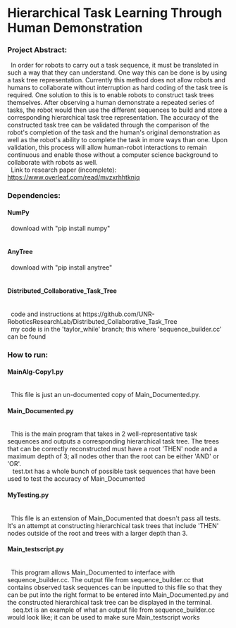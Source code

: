 # Hierarchical Task Learning Through Human Demonstration

### Project Abstract:
&nbsp; In order for robots to carry out a task sequence, it must be translated in such a way that they can understand. One way this can be done is by using a task tree representation. Currently this method does not allow robots and humans to collaborate without interruption as hard coding of the task tree is required. One solution to this is to enable robots to construct task trees themselves. After observing a human demonstrate a repeated series of tasks, the robot would then use the different sequences to build and store a corresponding hierarchical task tree representation. The accuracy of the constructed task tree can be validated through the comparison of the robot's completion of the task and the human's original demonstration as well as the robot's ability to complete the task in more ways than one. Upon validation, this process will allow human-robot interactions to remain continuous and enable those without a computer science background to collaborate with robots as well. 
<br />
&nbsp; Link to research paper (incomplete): https://www.overleaf.com/read/mvzxrhhtknjq

### Dependencies:
#### NumPy  
&nbsp; download with "pip install numpy"  
<br />
#### AnyTree  
&nbsp; download with "pip install anytree"
<br />
<br />
#### Distributed_Collaborative_Task_Tree
<br />
&nbsp; code and instructions at https://github.com/UNR-RoboticsResearchLab/Distributed_Collaborative_Task_Tree
<br />
&nbsp; my code is in the 'taylor_while' branch; this where 'sequence_builder.cc' can be found

### How to run:
#### MainAlg-Copy1.py
<br />
&nbsp; This file is just an un-documented copy of Main_Documented.py.
<br />

#### Main_Documented.py
<br />
&nbsp; This is the main program that takes in 2 well-representative task sequences and outputs a corresponding hierarchical task tree. The trees that can be correctly reconstructed must have a root 'THEN' node and a maximum depth of 3; all nodes other than the root can be either 'AND' or 'OR'.
<br />
&nbsp;&nbsp; test.txt has a whole bunch of possible task sequences that have been used to test the accuracy of Main_Documented
<br />

#### MyTesting.py
<br />
&nbsp; This file is an extension of Main_Documented that doesn't pass all tests. It's an attempt at constructing hierarchical task trees that include 'THEN' nodes outside of the root and trees with a larger depth than 3.
<br />

#### Main_testscript.py
<br />
&nbsp; This program allows Main_Documented to interface with sequence_builder.cc. The output file from sequence_builder.cc that contains observed task sequences can be inputted to this file so that they can be put into the right format to be entered into Main_Documented.py and the constructed hierarchical task tree can be displayed in the terminal.
<br />
&nbsp;&nbsp; seq.txt is an example of what an output file from sequence_builder.cc would look like; it can be used to make sure Main_testscript works
<br />
